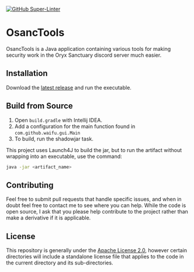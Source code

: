 [![GitHub Super-Linter](https://github.com/Waifu/OsancTools/workflows/Lint%20Code%20Base/badge.svg)](https://github.com/marketplace/actions/super-linter)

# OsancTools

OsancTools is a Java application containing various tools for making security work in the Oryx Sanctuary discord server much easier.

## Installation

Download the [latest release](https://github.com/Waifu/OsancTools/releases/latest) and run the executable.

## Build from Source

1. Open `build.gradle` with Intellij IDEA.
2. Add a configuration for the main function found in `com.github.waifu.gui.Main`
3. To build, run the shadowjar task.

This project uses Launch4J to build the jar, but to run the artifact without wrapping into an executable, use the command:
```bash
java -jar <artifact_name>
```

## Contributing

Feel free to submit pull requests that handle specific issues, and when in doubt feel free to contact me to see where you can help. While the code is open source, I ask that you please help contribute to the project rather than make a derivative if it is applicable.

## License

This repository is generally under the [Apache License 2.0](https://choosealicense.com/licenses/apache-2.0/), however certain directories will include a standalone license file that applies to the code in the current directory and its sub-directories.
